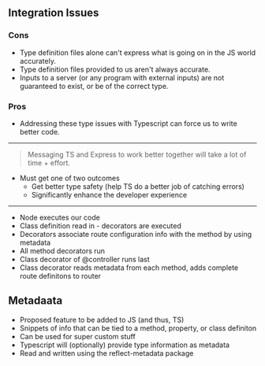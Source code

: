 ## Integration Issues

### Cons

- Type definition files alone can't express what is going on in the JS world accurately.
- Type definition files provided to us aren't always accurate.
- Inputs to a server (or any program with external inputs) are not guaranteed to exist, or be of the correct type.

### Pros

- Addressing these type issues with Typescript can force us to write better code.

---

> Messaging TS and Express to work better together will take a lot of time + effort.

- Must get one of two outcomes
  - Get better type safety (help TS do a better job of catching errors)
  - Significantly enhance the developer experience

---

- Node executes our code
- Class definition read in - decorators are executed
- Decorators associate route configuration info with the method by using metadata
- All method decorators run
- Class decorator of @controller runs last
- Class decorator reads metadata from each method, adds complete route definitons to router

## Metadaata

- Proposed feature to be added to JS (and thus, TS)
- Snippets of info that can be tied to a method, property, or class definiton
- Can be used for super custom stuff
- Typescript will (optionally) provide type information as metadata
- Read and written using the reflect-metadata package
